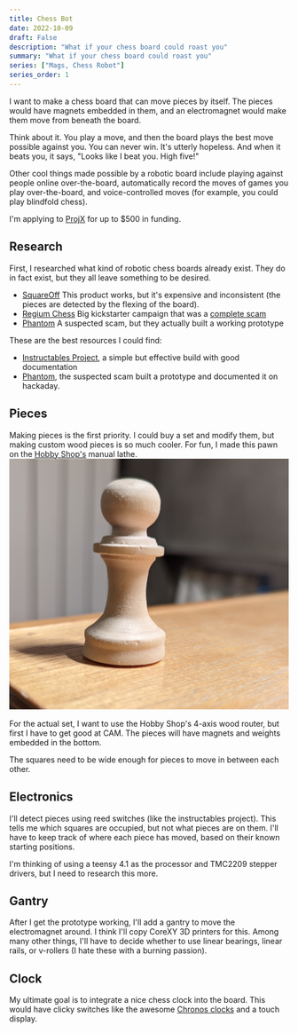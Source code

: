 ```yaml
---
title: Chess Bot
date: 2022-10-09
draft: False
description: "What if your chess board could roast you"
summary: "What if your chess board could roast you"
series: ["Mags, Chess Robot"]
series_order: 1
---
```


I want to make a chess board that can move pieces by itself. The pieces would have magnets embedded in them, and an electromagnet would make them move from beneath the board. 

Think about it. You play a move, and then the board plays the best move possible against you. You can never win. It's utterly hopeless. And when it beats you, it says, "Looks like I beat you. High five!"

Other cool things made possible by a robotic board include playing against people online over-the-board, automatically record the moves of games you play over-the-board, and voice-controlled moves (for example, you could play blindfold chess).

I'm applying to [ProjX](https://projx.mit.edu/) for up to $500 in funding.

## Research
First, I researched what kind of robotic chess boards already exist. They do in fact exist, but they all leave something to be desired. 

 - [SquareOff](https://squareoffnow.com/) This product works, but it's expensive and inconsistent (the pieces are detected by the flexing of the board). 
 - [Regium Chess](https://www.facebook.com/watch/?v=794043774452044) Big kickstarter campaign that was a [complete scam](https://lichess.org/blog/XlE48hEAACIAQv2F/regium-extraordinary-claims-require-extraordinary-evidence)
 - [Phantom](https://www.kickstarter.com/projects/wondersubstance/phantom-the-most-advanced-chess-board-in-the-world) A suspected scam, but they actually built a working prototype

These are the best resources I could find:
 - [Instructables Project](https://www.instructables.com/Automated-Chessboard/), a simple but effective build with good documentation
 - [Phantom](https://hackaday.io/project/179268-automatic-chessboard), the suspected scam built a prototype and documented it on hackaday.

## Pieces
Making pieces is the first priority. I could buy a set and modify them, but making custom wood pieces is so much cooler. For fun, I made this pawn on the [Hobby Shop's](https://studentlife.mit.edu/hobbyshop) manual lathe.
![Pawn](images/pawn.jpg)

For the actual set, I want to use the Hobby Shop's 4-axis wood router, but first I have to get good at CAM. The pieces will have magnets and weights embedded in the bottom.

The squares need to be wide enough for pieces to move in between each other.

## Electronics
I'll detect pieces using reed switches (like the instructables project). This tells me which squares are occupied, but not what pieces are on them. I'll have to keep track of where each piece has moved, based on their known starting positions.

I'm thinking of using a teensy 4.1 as the processor and TMC2209 stepper drivers, but I need to research this more.

## Gantry
After I get the prototype working, I'll add a gantry to move the electromagnet around. I think I'll copy CoreXY 3D printers for this. Among many other things, I'll have to decide whether to use linear bearings, linear rails, or v-rollers (I hate these with a burning passion).

## Clock
My ultimate goal is to integrate a nice chess clock into the board. This would have clicky switches like the awesome [Chronos clocks](https://www.amazon.com/US-Chess-Federation-Chronos-Digital/dp/B012B9YPC6/ref=sr_1_3) and a touch display. 
